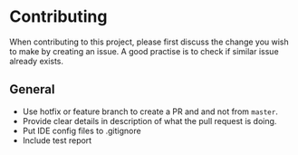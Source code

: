 # Contributing

When contributing to this project, please first discuss the change you wish to make by creating an issue. A good practise is to check if similar issue already exists.

## General 

 - Use hotfix or feature branch to create a PR and and not from `master`.
 - Provide clear details in description of what the pull request is doing.
 - Put IDE config files to .gitignore
 - Include test report
 
